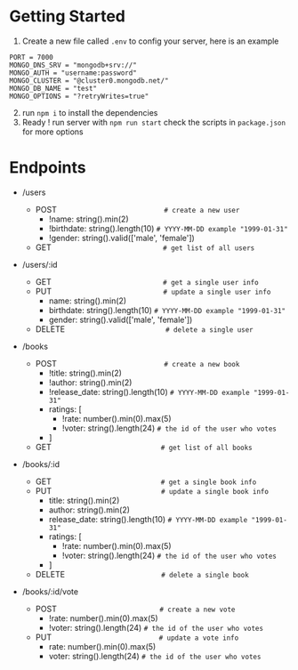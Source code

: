 # Getting Started
1. Create a new file called `.env` to config your server, here is an example
```
PORT = 7000
MONGO_DNS_SRV = "mongodb+srv://"
MONGO_AUTH = "username:password"
MONGO_CLUSTER = "@cluster0.mongodb.net/"
MONGO_DB_NAME = "test"
MONGO_OPTIONS = "?retryWrites=true"
```
2. run `npm i` to install the dependencies
3. Ready ! run server with `npm run start` check the scripts in `package.json` for more options

# Endpoints
- /users
    - POST &nbsp;&nbsp;&nbsp;&nbsp;&nbsp;&nbsp;&nbsp;&nbsp;&nbsp;&nbsp;&nbsp;&nbsp;&nbsp;&nbsp;&nbsp;&nbsp;&nbsp;&nbsp;&nbsp;&nbsp;&nbsp;&nbsp;&nbsp;&nbsp;&nbsp;&nbsp;&nbsp;&nbsp;&nbsp;&nbsp;&nbsp;&nbsp;&nbsp;&nbsp;&nbsp;&nbsp;&nbsp;&nbsp;&nbsp;&nbsp;&nbsp;&nbsp;&nbsp;&nbsp;&nbsp;&nbsp;&nbsp; `# create a new user`
        - !name: string().min(2)
        - !birthdate: string().length(10) `# YYYY-MM-DD example "1999-01-31"`
        - !gender: string().valid(['male', 'female'])
    - GET &nbsp;&nbsp;&nbsp;&nbsp;&nbsp;&nbsp;&nbsp;&nbsp;&nbsp;&nbsp;&nbsp;&nbsp;&nbsp;&nbsp;&nbsp;&nbsp;&nbsp;&nbsp;&nbsp;&nbsp;&nbsp;&nbsp;&nbsp;&nbsp;&nbsp;&nbsp;&nbsp;&nbsp;&nbsp;&nbsp;&nbsp;&nbsp;&nbsp;&nbsp;&nbsp;&nbsp;&nbsp;&nbsp;&nbsp;&nbsp;&nbsp;&nbsp;&nbsp;&nbsp;&nbsp;&nbsp;&nbsp;&nbsp;&nbsp; `# get list of all users`
        
- /users/:id
    - GET &nbsp;&nbsp;&nbsp;&nbsp;&nbsp;&nbsp;&nbsp;&nbsp;&nbsp;&nbsp;&nbsp;&nbsp;&nbsp;&nbsp;&nbsp;&nbsp;&nbsp;&nbsp;&nbsp;&nbsp;&nbsp;&nbsp;&nbsp;&nbsp;&nbsp;&nbsp;&nbsp;&nbsp;&nbsp;&nbsp;&nbsp;&nbsp;&nbsp;&nbsp;&nbsp;&nbsp;&nbsp;&nbsp;&nbsp;&nbsp;&nbsp;&nbsp;&nbsp;&nbsp;&nbsp;&nbsp;&nbsp;&nbsp;&nbsp; `# get a single user info`
    - PUT &nbsp;&nbsp;&nbsp;&nbsp;&nbsp;&nbsp;&nbsp;&nbsp;&nbsp;&nbsp;&nbsp;&nbsp;&nbsp;&nbsp;&nbsp;&nbsp;&nbsp;&nbsp;&nbsp;&nbsp;&nbsp;&nbsp;&nbsp;&nbsp;&nbsp;&nbsp;&nbsp;&nbsp;&nbsp;&nbsp;&nbsp;&nbsp;&nbsp;&nbsp;&nbsp;&nbsp;&nbsp;&nbsp;&nbsp;&nbsp;&nbsp;&nbsp;&nbsp;&nbsp;&nbsp;&nbsp;&nbsp;&nbsp;&nbsp; `# update a single user info`
        - name: string().min(2)
        - birthdate: string().length(10) `# YYYY-MM-DD example "1999-01-31"`
        - gender: string().valid(['male', 'female'])
    - DELETE &nbsp;&nbsp;&nbsp;&nbsp;&nbsp;&nbsp;&nbsp;&nbsp;&nbsp;&nbsp;&nbsp;&nbsp;&nbsp;&nbsp;&nbsp;&nbsp;&nbsp;&nbsp;&nbsp;&nbsp;&nbsp;&nbsp;&nbsp;&nbsp;&nbsp;&nbsp;&nbsp;&nbsp;&nbsp;&nbsp;&nbsp;&nbsp;&nbsp;&nbsp;&nbsp;&nbsp;&nbsp;&nbsp;&nbsp;&nbsp;&nbsp;&nbsp;&nbsp;&nbsp; `# delete a single user`

- /books
    - POST &nbsp;&nbsp;&nbsp;&nbsp;&nbsp;&nbsp;&nbsp;&nbsp;&nbsp;&nbsp;&nbsp;&nbsp;&nbsp;&nbsp;&nbsp;&nbsp;&nbsp;&nbsp;&nbsp;&nbsp;&nbsp;&nbsp;&nbsp;&nbsp;&nbsp;&nbsp;&nbsp;&nbsp;&nbsp;&nbsp;&nbsp;&nbsp;&nbsp;&nbsp;&nbsp;&nbsp;&nbsp;&nbsp;&nbsp;&nbsp;&nbsp;&nbsp;&nbsp;&nbsp;&nbsp;&nbsp;&nbsp; `# create a new book`
        - !title: string().min(2)
        - !author: string().min(2)
        - !release_date: string().length(10) `# YYYY-MM-DD example "1999-01-31"`
        - ratings: [
            - !rate: number().min(0).max(5)
            - !voter: string().length(24) `# the id of the user who votes`
        - ]
    - GET &nbsp;&nbsp;&nbsp;&nbsp;&nbsp;&nbsp;&nbsp;&nbsp;&nbsp;&nbsp;&nbsp;&nbsp;&nbsp;&nbsp;&nbsp;&nbsp;&nbsp;&nbsp;&nbsp;&nbsp;&nbsp;&nbsp;&nbsp;&nbsp;&nbsp;&nbsp;&nbsp;&nbsp;&nbsp;&nbsp;&nbsp;&nbsp;&nbsp;&nbsp;&nbsp;&nbsp;&nbsp;&nbsp;&nbsp;&nbsp;&nbsp;&nbsp;&nbsp;&nbsp;&nbsp;&nbsp;&nbsp;&nbsp; `# get list of all books`

- /books/:id
    - GET &nbsp;&nbsp;&nbsp;&nbsp;&nbsp;&nbsp;&nbsp;&nbsp;&nbsp;&nbsp;&nbsp;&nbsp;&nbsp;&nbsp;&nbsp;&nbsp;&nbsp;&nbsp;&nbsp;&nbsp;&nbsp;&nbsp;&nbsp;&nbsp;&nbsp;&nbsp;&nbsp;&nbsp;&nbsp;&nbsp;&nbsp;&nbsp;&nbsp;&nbsp;&nbsp;&nbsp;&nbsp;&nbsp;&nbsp;&nbsp;&nbsp;&nbsp;&nbsp;&nbsp;&nbsp;&nbsp;&nbsp;&nbsp; `# get a single book info`
    - PUT &nbsp;&nbsp;&nbsp;&nbsp;&nbsp;&nbsp;&nbsp;&nbsp;&nbsp;&nbsp;&nbsp;&nbsp;&nbsp;&nbsp;&nbsp;&nbsp;&nbsp;&nbsp;&nbsp;&nbsp;&nbsp;&nbsp;&nbsp;&nbsp;&nbsp;&nbsp;&nbsp;&nbsp;&nbsp;&nbsp;&nbsp;&nbsp;&nbsp;&nbsp;&nbsp;&nbsp;&nbsp;&nbsp;&nbsp;&nbsp;&nbsp;&nbsp;&nbsp;&nbsp;&nbsp;&nbsp;&nbsp;&nbsp; `# update a single book info`
        - title: string().min(2)
        - author: string().min(2)
        - release_date: string().length(10) `# YYYY-MM-DD example "1999-01-31"`
        - ratings: [
            - !rate: number().min(0).max(5)
            - !voter: string().length(24) `# the id of the user who votes`
        - ]
    - DELETE &nbsp;&nbsp;&nbsp;&nbsp;&nbsp;&nbsp;&nbsp;&nbsp;&nbsp;&nbsp;&nbsp;&nbsp;&nbsp;&nbsp;&nbsp;&nbsp;&nbsp;&nbsp;&nbsp;&nbsp;&nbsp;&nbsp;&nbsp;&nbsp;&nbsp;&nbsp;&nbsp;&nbsp;&nbsp;&nbsp;&nbsp;&nbsp;&nbsp;&nbsp;&nbsp;&nbsp;&nbsp;&nbsp;&nbsp;&nbsp;&nbsp;&nbsp; `# delete a single book`

- /books/:id/vote
    - POST &nbsp;&nbsp;&nbsp;&nbsp;&nbsp;&nbsp;&nbsp;&nbsp;&nbsp;&nbsp;&nbsp;&nbsp;&nbsp;&nbsp;&nbsp;&nbsp;&nbsp;&nbsp;&nbsp;&nbsp;&nbsp;&nbsp;&nbsp;&nbsp;&nbsp;&nbsp;&nbsp;&nbsp;&nbsp;&nbsp;&nbsp;&nbsp;&nbsp;&nbsp;&nbsp;&nbsp;&nbsp;&nbsp;&nbsp;&nbsp;&nbsp;&nbsp;&nbsp;&nbsp;&nbsp; `# create a new vote`
        - !rate: number().min(0).max(5)
        - !voter: string().length(24) `# the id of the user who votes`
    - PUT &nbsp;&nbsp;&nbsp;&nbsp;&nbsp;&nbsp;&nbsp;&nbsp;&nbsp;&nbsp;&nbsp;&nbsp;&nbsp;&nbsp;&nbsp;&nbsp;&nbsp;&nbsp;&nbsp;&nbsp;&nbsp;&nbsp;&nbsp;&nbsp;&nbsp;&nbsp;&nbsp;&nbsp;&nbsp;&nbsp;&nbsp;&nbsp;&nbsp;&nbsp;&nbsp;&nbsp;&nbsp;&nbsp;&nbsp;&nbsp;&nbsp;&nbsp;&nbsp;&nbsp;&nbsp;&nbsp;&nbsp; `# update a vote info`
        - rate: number().min(0).max(5)
        - voter: string().length(24) `# the id of the user who votes`
